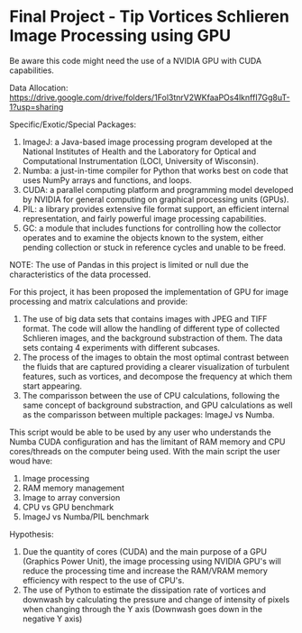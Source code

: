 # Final Project - Tip Vortices Schlieren Image Processing using GPU
Be aware this code might need the use of a NVIDIA GPU with CUDA capabilities.

Data Allocation: https://drive.google.com/drive/folders/1Fol3tnrV2WKfaaPOs4lknffI7Gg8uT-1?usp=sharing

Specific/Exotic/Special Packages:

1. ImageJ: a Java-based image processing program developed at the National Institutes of Health and the Laboratory for Optical and Computational Instrumentation (LOCI, University of Wisconsin).
2. Numba: a just-in-time compiler for Python that works best on code that uses NumPy arrays and functions, and loops.
3. CUDA: a parallel computing platform and programming model developed by NVIDIA for general computing on graphical processing units (GPUs).
4. PIL: a library provides extensive file format support, an efficient internal representation, and fairly powerful image processing capabilities.
5. GC: a module that includes functions for controlling how the collector operates and to examine the objects known to the system, either pending collection or stuck in reference cycles and unable to be freed.

NOTE: The use of Pandas in this project is limited or null due the characteristics of the data processed.

For this project, it has been proposed the implementation of GPU for image processing and matrix calculations and provide:

1. The use of big data sets that contains images with JPEG and TIFF format. The code will allow the handling of different type of collected Schlieren images, and the background substraction of them. The data sets containg 4 experiments with different subcases.
2. The process of the images to obtain the most optimal contrast between the fluids that are captured providing a clearer visualization of turbulent features, such as vortices, and decompose the frequency at which them start appearing.
3. The comparisson between the use of CPU calculations, following the same concept of background substraction, and GPU calculations as well as the comparisson between multiple packages: ImageJ vs Numba.

This script would be able to be used by any user who understands the Numba CUDA configuration and has the limitant of RAM memory and CPU cores/threads on the computer being used. With the main script the user woud have:

1. Image processing
2. RAM memory management
3. Image to array conversion
4. CPU vs GPU benchmark
5. ImageJ vs Numba/PIL benchmark

Hypothesis:
1. Due the quantity of cores (CUDA) and the main purpose of a GPU (Graphics Power Unit), the image processing using NVIDIA GPU's will reduce the processing time and increase the RAM/VRAM memory efficiency with respect to the use of CPU's.
2. The use of Python to estimate the dissipation rate of vortices and downwash by calculating the pressure and change of intensity of pixels when changing through the Y axis (Downwash goes down in the negative Y axis)

